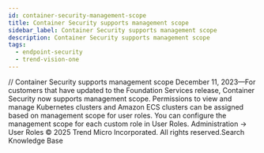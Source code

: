 ```yaml
---
id: container-security-management-scope
title: Container Security supports management scope
sidebar_label: Container Security supports management scope
description: Container Security supports management scope
tags:
  - endpoint-security
  - trend-vision-one
---
```


/*<![CDATA[*/ $('#title').html($('meta[name=map-description]').attr('content')); /*]]>*/ Container Security supports management scope December 11, 2023—For customers that have updated to the Foundation Services release, Container Security now supports management scope. Permissions to view and manage Kubernetes clusters and Amazon ECS clusters can be assigned based on management scope for user roles. You can configure the management scope for each custom role in User Roles. Administration → User Roles © 2025 Trend Micro Incorporated. All rights reserved.Search Knowledge Base